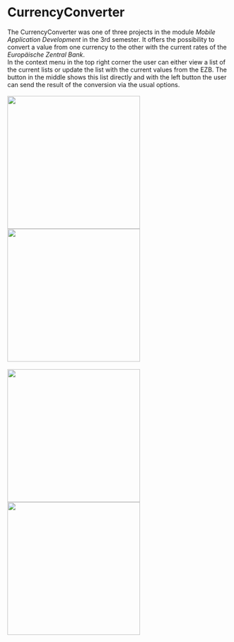 # CurrencyConverter
The CurrencyConverter was one of three projects in the module *Mobile Application Development* in the 3rd semester. It offers the possibility to convert a value from one currency to the other with the current rates of the *Europäische Zentral Bank*. <br >
In the context menu in the top right corner the user can either view a list of the current lists or update the list with the current values from the EZB. The button in the middle shows this list directly and with the left button the user can send the result of the conversion via the usual options.<br ><br >
<img src="https://user-images.githubusercontent.com/56250123/120302652-68121880-c2ce-11eb-9dec-11954bd370fc.jpg" width="300">
<img src="https://user-images.githubusercontent.com/56250123/120302664-69434580-c2ce-11eb-8ca5-c627b91cd76e.jpg" width="300"><br ><br >
<img src="https://user-images.githubusercontent.com/56250123/120302657-68aaaf00-c2ce-11eb-885e-80cec3d45e11.jpg" width="300">
<img src="https://user-images.githubusercontent.com/56250123/120302663-69434580-c2ce-11eb-9ecd-00653b85dc2f.jpg" width="300">
